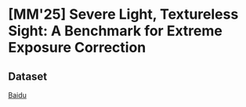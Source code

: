# [MM'25] Severe Light, Textureless Sight: A Benchmark for Extreme Exposure Correction

## Dataset
[Baidu](https://pan.baidu.com/s/1fjq3Fnl7kW-TuJhdGSUeNA?pwd=p6cq)